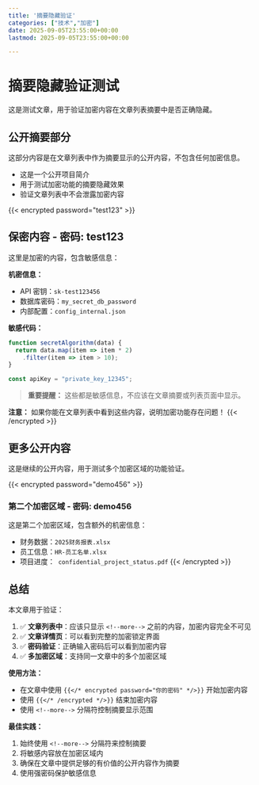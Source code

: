 ```yaml
---
title: '摘要隐藏验证'
categories: ["技术","加密"]
date: 2025-09-05T23:55:00+00:00
lastmod: 2025-09-05T23:55:00+00:00

---
```

# 摘要隐藏验证测试

这是测试文章，用于验证加密内容在文章列表摘要中是否正确隐藏。

## 公开摘要部分

这部分内容是在文章列表中作为摘要显示的公开内容，不包含任何加密信息。

- 这是一个公开项目简介
- 用于测试加密功能的摘要隐藏效果
- 验证文章列表中不会泄露加密内容

<!--more-->

{{< encrypted password="test123" >}}

## 保密内容 - 密码: test123

这里是加密的内容，包含敏感信息：

**机密信息：**

- API 密钥：`sk-test123456`
- 数据库密码：`my_secret_db_password`
- 内部配置：`config_internal.json`

**敏感代码：**

```javascript
function secretAlgorithm(data) {
  return data.map(item => item * 2)
    .filter(item => item > 10);
}

const apiKey = "private_key_12345";
```

> **重要提醒：** 这些都是敏感信息，不应该在文章摘要或列表页面中显示。

**注意：** 如果你能在文章列表中看到这些内容，说明加密功能存在问题！
{{< /encrypted >}}

## 更多公开内容

这是继续的公开内容，用于测试多个加密区域的功能验证。

{{< encrypted password="demo456" >}}

### 第二个加密区域 - 密码: demo456

这是第二个加密区域，包含额外的机密信息：

- 财务数据：`2025财务报表.xlsx`
- 员工信息：`HR-员工名单.xlsx`
- 项目进度：` confidential_project_status.pdf`
  {{< /encrypted >}}

## 总结

本文章用于验证：

1. ✅ **文章列表中**：应该只显示 `<!--more-->` 之前的内容，加密内容完全不可见
2. ✅ **文章详情页**：可以看到完整的加密锁定界面
3. ✅ **密码验证**：正确输入密码后可以看到加密内容
4. ✅ **多加密区域**：支持同一文章中的多个加密区域

**使用方法：**

- 在文章中使用 `{{</* encrypted password="你的密码" */>}}` 开始加密内容
- 使用 `{{</* /encrypted */>}}` 结束加密内容
- 使用 `<!--more-->` 分隔符控制摘要显示范围

**最佳实践：**

1. 始终使用 `<!--more-->` 分隔符来控制摘要
2. 将敏感内容放在加密区域内
3. 确保在文章中提供足够的有价值的公开内容作为摘要
4. 使用强密码保护敏感信息
